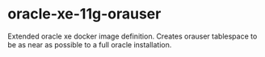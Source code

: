 # oracle-xe-11g-orauser
Extended oracle xe docker image definition. Creates orauser tablespace to be as near as possible to a full oracle installation.
